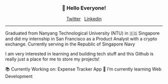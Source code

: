<h3 align="center">👋 Hello Everyone! </h3>
<p align="center">
  <a href="https://twitter.com/Seth_Chong_">Twitter</a> &nbsp;
  <a href="https://www.linkedin.com/in/seth-chong-653170218/">Linkedin</a>
</p>

---
Graduated from Nanyang Technological University (NTU) in :singapore: Singapore and did my internship in San Francisco as a Product Analyst with a crypto exchange. Currently serving in the Republic of Singapore Navy 
<br>

I am very interested in learning and building tech stuff and this Github is really just a place for me to store my projects! 



📚 Currently Working on: Expense Tracker App 
🌱 I’m currently learning Web Development

<!--
**lauragift21/lauragift21** is a ✨ _special_ ✨ repository because its `README.md` (this file) appears on your GitHub profile.
Here are some ideas to get you started:
- 🔭 I’m currently working on ...
- 🌱 I’m currently learning ...
- 👯 I’m looking to collaborate on ...
- 🤔 I’m looking for help with ...
- 💬 Ask me about ...
- 📫 How to reach me: ...
- 😄 Pronouns: ...
- ⚡ Fun fact: ...
-->

<!---
Sethchong/Sethchong is a ✨ special ✨ repository because its `README.md` (this file) appears on your GitHub profile.
You can click the Preview link to take a look at your changes.
--->
